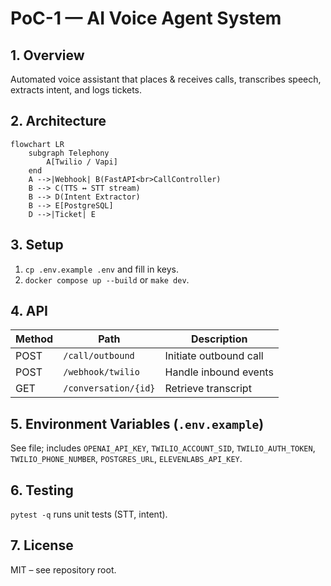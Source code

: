# PoC-1 — AI Voice Agent System

## 1. Overview
Automated voice assistant that places & receives calls, transcribes speech, extracts intent, and logs tickets.

## 2. Architecture
```mermaid
flowchart LR
    subgraph Telephony
        A[Twilio / Vapi]
    end
    A -->|Webhook| B(FastAPI<br>CallController)
    B --> C(TTS ↔ STT stream)
    B --> D(Intent Extractor)
    B --> E[PostgreSQL]
    D -->|Ticket| E
```

## 3. Setup

1. `cp .env.example .env` and fill in keys.
2. `docker compose up --build` or `make dev`.

## 4. API

| Method | Path                 | Description            |
| ------ | -------------------- | ---------------------- |
| POST   | `/call/outbound`     | Initiate outbound call |
| POST   | `/webhook/twilio`    | Handle inbound events  |
| GET    | `/conversation/{id}` | Retrieve transcript    |

## 5. Environment Variables (`.env.example`)

See file; includes `OPENAI_API_KEY`, `TWILIO_ACCOUNT_SID`, `TWILIO_AUTH_TOKEN`, `TWILIO_PHONE_NUMBER`, `POSTGRES_URL`, `ELEVENLABS_API_KEY`.

## 6. Testing

`pytest -q` runs unit tests (STT, intent).

## 7. License

MIT – see repository root.

